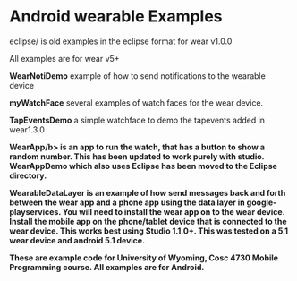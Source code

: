 Android wearable Examples
========

eclipse/ is old examples in the eclipse format for wear v1.0.0 

All examples are for wear v5+

<b>WearNotiDemo</b> example of how to send notifications to the wearable device

<b>myWatchFace</b> several examples of watch faces for the wear device.

<b>TapEventsDemo</b> a simple watchface to demo the tapevents added in wear1.3.0

<b>WearApp/b> is an app to run the watch, that has a button to show a random number.
   This has been updated to work purely with studio.  WearAppDemo which also uses Eclipse has been moved to the Eclipse directory.

<b>WearableDataLayer</b> is an example of how send messages back and forth between the wear app and a phone app using the data layer in google-playservices.  You will need to install the wear app on to the wear device.  Install the mobile app on the phone/tablet device that is connected to the wear device. This works best using Studio 1.1.0+.  This was tested on a 5.1 wear device and android 5.1 device.


These are example code for University of Wyoming, Cosc 4730 Mobile Programming course. All examples are for Android.

